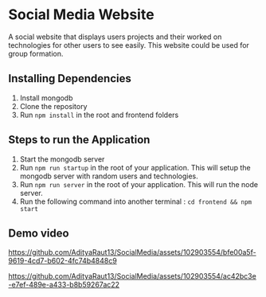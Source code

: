 # Social Media Website

A social website that displays users projects and their worked on technologies
for other users to see easily. This website could be used for group formation.

## Installing Dependencies

1. Install mongodb
2. Clone the repository
3. Run `npm install` in the root and frontend folders

## Steps to run the Application

1. Start the mongodb server
2. Run `npm run startup` in the root of your application. This will setup the mongodb server with
   random users and technologies.
3. Run `npm run server` in the root of your application. This will run the node server.
4. Run the following command into another terminal :
   `cd frontend && npm start`
## Demo video


https://github.com/AdityaRaut13/SocialMedia/assets/102903554/bfe00a5f-9619-4cd7-b602-4fc74b4848c9



https://github.com/AdityaRaut13/SocialMedia/assets/102903554/ac42bc3e-e7ef-489e-a433-b8b59267ac22

